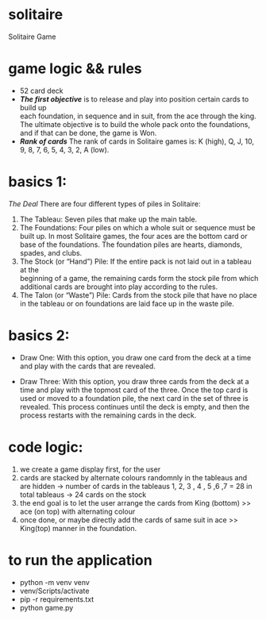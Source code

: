 # solitaire

Solitaire Game

# game logic && rules

- 52 card deck
- **_The first objective_** is to release and play into position certain cards to build up  
  each foundation, in sequence and in suit, from the ace through the king. The ultimate
  objective is to build the whole pack onto the foundations, and if that can be done, the game is Won.
- **_Rank of cards_**
  The rank of cards in Solitaire games is: K (high), Q, J, 10, 9, 8, 7, 6, 5, 4, 3, 2, A (low).

# basics 1:

_The Deal_
There are four different types of piles in Solitaire:

1. The Tableau: Seven piles that make up the main table.
2. The Foundations: Four piles on which a whole suit or sequence must be built up. In most Solitaire games, the four aces are the bottom card or base of the foundations. The foundation piles are hearts, diamonds, spades, and clubs.
3. The Stock (or “Hand”) Pile: If the entire pack is not laid out in a tableau at the  
   beginning of a game, the remaining cards form the stock pile from which additional cards are brought into play according to the rules.
4. The Talon (or “Waste”) Pile: Cards from the stock pile that have no place in the tableau or on foundations are laid face up in the waste pile.

# basics 2:

- Draw One: With this option, you draw one card from the deck at a time and play with the cards that are revealed.

- Draw Three: With this option, you draw three cards from the deck at a time and play with the topmost card of the three. Once the top card is used or moved to a foundation pile, the next card in the set of three is revealed. This process continues until the deck is empty, and then the process restarts with the remaining cards in the deck.

# code logic:

1. we create a game display first, for the user
2. cards are stacked by alternate colours randomnly in the tableaus and are hidden
   -> number of cards in the tableaus
   1, 2, 3 , 4 , 5 ,6 ,7 = 28 in total tableaus
   -> 24 cards on the stock
3. the end goal is to let the user arrange the cards from King (bottom) >> ace (on top) with alternating colour
4. once done, or maybe directly add the cards of same suit in ace >> King(top) manner in the foundation.

# to run the application

- python -m venv venv
- venv/Scripts/activate
- pip -r requirements.txt
- python game.py
